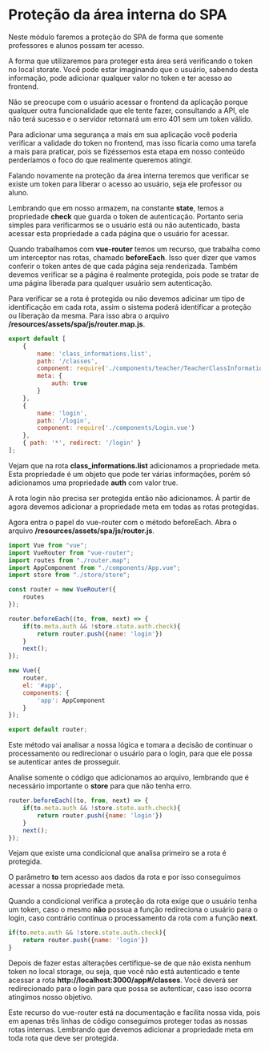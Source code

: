 # Proteção da área interna do SPA

Neste módulo faremos a proteção do SPA de forma que somente professores e alunos possam ter acesso.

A forma que utilizaremos para proteger esta área será verificando o token no local storate. Você pode estar imaginando que o usuário, sabendo desta informação, pode adicionar qualquer valor no token e ter acesso ao frontend.

Não se preocupe com o usuário acessar o frontend da aplicação porque qualquer outra funcionalidade que ele tente fazer, consultando a API, ele não terá sucesso e o servidor retornará um erro 401 sem um token válido.

Para adicionar uma segurança a mais em sua aplicação você poderia verificar a validade do token no frontend, mas isso ficaria como uma tarefa a mais para praticar, pois se fizéssemos esta etapa em nosso conteúdo perderíamos o foco do que realmente queremos atingir.

Falando novamente na proteção da área interna teremos que verificar se existe um token para liberar o acesso ao usuário, seja ele professor ou aluno.

Lembrando que em nosso armazem, na constante **state**, temos a propriedade **check** que guarda o token de autenticação. Portanto seria simples para verificarmos se o usuário está ou não autenticado, basta acessar esta propriedade a cada página que o usuário for acessar.

Quando trabalhamos com **vue-router** temos um recurso, que trabalha como um interceptor nas rotas, chamado **beforeEach**. Isso quer dizer que vamos conferir o token antes de que cada página seja renderizada. Também devemos verificar se a página é realmente protegida, pois pode se tratar de uma página liberada para qualquer usuário sem autenticação.

Para verificar se a rota é protegida ou não devemos adicinar um tipo de identificação em cada rota, assim o sistema poderá identificar a proteção ou liberação da mesma. Para isso abra o arquivo **/resources/assets/spa/js/router.map.js**.

```js
export default [
    {
        name: 'class_informations.list',
        path: '/classes',
        component: require('./components/teacher/TeacherClassInformationList.vue'),
        meta: {
            auth: true
        }
    },
    {
        name: 'login',
        path: '/login',
        component: require('./components/Login.vue')
    },
    { path: '*', redirect: '/login' }
];
```

Vejam que na rota **class_informations.list** adicionamos a propriedade meta. Esta propriedade é um objeto que pode ter várias informações, porém só adicionamos uma propriedade **auth** com valor true.

A rota login não precisa ser protegida então não adicionamos. À partir de agora devemos adicionar a propriedade meta em todas as rotas protegidas.

Agora entra o papel do vue-router com o método beforeEach. Abra o arquivo **/resources/assets/spa/js/router.js**.

```js
import Vue from "vue";
import VueRouter from "vue-router";
import routes from "./router.map";
import AppComponent from "./components/App.vue";
import store from "./store/store";

const router = new VueRouter({
    routes
});

router.beforeEach((to, from, next) => {
    if(to.meta.auth && !store.state.auth.check){
        return router.push({name: 'login'})
    }
    next();
});

new Vue({
    router,
    el: '#app',
    components: {
        'app': AppComponent
    }
});

export default router;
```

Este método vai analisar a nossa lógica e tomara a decisão de continuar o processamento ou redirecionar o usuário para o login, para que ele possa se autenticar antes de prosseguir.

Analise somente o código que adicionamos ao arquivo, lembrando que é necessário importante o **store** para que não tenha erro.

```js
router.beforeEach((to, from, next) => {
    if(to.meta.auth && !store.state.auth.check){
        return router.push({name: 'login'})
    }
    next();
});
```

Vejam que existe uma condicional que analisa primeiro se a rota é protegida.

O parâmetro **to** tem acesso aos dados da rota e por isso conseguimos acessar a nossa propriedade meta.

Quando a condicional verifica a proteção da rota exige que o usuário tenha um token, caso o mesmo **não** possua a função redireciona o usuário para o login, caso contrário continua o processamento da rota com a função **next**.

```js
if(to.meta.auth && !store.state.auth.check){
    return router.push({name: 'login'})
}
```

Depois de fazer estas alterações certifique-se de que não exista nenhum token no local storage, ou seja, que você não está autenticado e tente acessar a rota **http://localhost:3000/app#/classes**. Você deverá ser redirecionado para o login para que possa se autenticar, caso isso ocorra atingimos nosso objetivo.

Este recurso do vue-router está na documentação e facilita nossa vida, pois em apenas três linhas de código conseguimos proteger todas as nossas rotas internas. Lembrando que devemos adicionar a propriedade meta em toda rota que deve ser protegida.